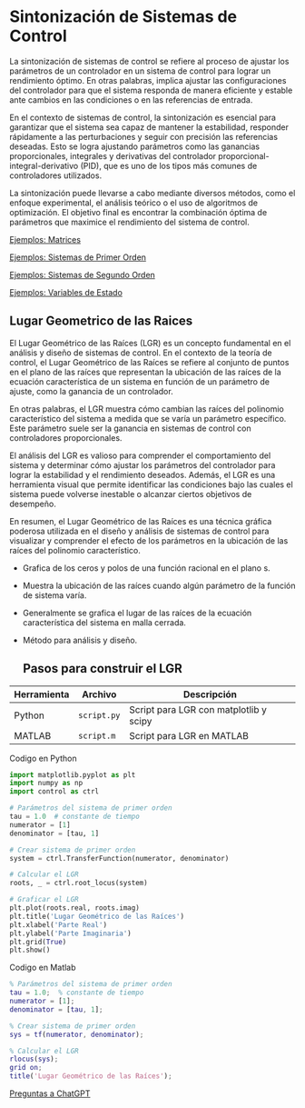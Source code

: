 # Sintonización de Sistemas de Control
La sintonización de sistemas de control se refiere al proceso de ajustar los parámetros de un controlador en un sistema de control para lograr un rendimiento óptimo. En otras palabras, implica ajustar las configuraciones del controlador para que el sistema responda de manera eficiente y estable ante cambios en las condiciones o en las referencias de entrada.

En el contexto de sistemas de control, la sintonización es esencial para garantizar que el sistema sea capaz de mantener la estabilidad, responder rápidamente a las perturbaciones y seguir con precisión las referencias deseadas. Esto se logra ajustando parámetros como las ganancias proporcionales, integrales y derivativas del controlador proporcional-integral-derivativo (PID), que es uno de los tipos más comunes de controladores utilizados.

La sintonización puede llevarse a cabo mediante diversos métodos, como el enfoque experimental, el análisis teórico o el uso de algoritmos de optimización. El objetivo final es encontrar la combinación óptima de parámetros que maximice el rendimiento del sistema de control.

[Ejemplos: Matrices](Ejemplos/Matrices/README.md)

[Ejemplos: Sistemas de Primer Orden](/Ejemplos/Sistemas1Orden/README.md)

[Ejemplos: Sistemas de Segundo Orden](/Ejemplos/Sistema2Orden/README.md)

[Ejemplos: Variables de Estado](/Ejemplos/VariablesEstado/README.md)

## Lugar Geometrico de las Raices
El Lugar Geométrico de las Raíces (LGR) es un concepto fundamental en el análisis y diseño de sistemas de control. En el contexto de la teoría de control, el Lugar Geométrico de las Raíces se refiere al conjunto de puntos en el plano de las raíces que representan la ubicación de las raíces de la ecuación característica de un sistema en función de un parámetro de ajuste, como la ganancia de un controlador.

En otras palabras, el LGR muestra cómo cambian las raíces del polinomio característico del sistema a medida que se varía un parámetro específico. Este parámetro suele ser la ganancia en sistemas de control con controladores proporcionales.

El análisis del LGR es valioso para comprender el comportamiento del sistema y determinar cómo ajustar los parámetros del controlador para lograr la estabilidad y el rendimiento deseados. Además, el LGR es una herramienta visual que permite identificar las condiciones bajo las cuales el sistema puede volverse inestable o alcanzar ciertos objetivos de desempeño.

En resumen, el Lugar Geométrico de las Raíces es una técnica gráfica poderosa utilizada en el diseño y análisis de sistemas de control para visualizar y comprender el efecto de los parámetros en la ubicación de las raíces del polinomio característico.

- Grafica de los ceros y polos de una función racional en el plano s.
- Muestra la ubicación de las raíces cuando algún parámetro de la función de sistema varía.
- Generalmente se grafica el lugar de las raíces de la ecuación característica del sistema en malla cerrada.
- Método para análisis y diseño.

  ## Pasos para construir el LGR
  
| Herramienta   | Archivo     | Descripción                            |
|---------------|-------------|----------------------------------------|
| Python        | `script.py` | Script para LGR con matplotlib y scipy |
| MATLAB        | `script.m`  | Script para LGR en MATLAB              |
  
Codigo en Python
```python
import matplotlib.pyplot as plt
import numpy as np
import control as ctrl

# Parámetros del sistema de primer orden
tau = 1.0  # constante de tiempo
numerator = [1]
denominator = [tau, 1]

# Crear sistema de primer orden
system = ctrl.TransferFunction(numerator, denominator)

# Calcular el LGR
roots, _ = ctrl.root_locus(system)

# Graficar el LGR
plt.plot(roots.real, roots.imag)
plt.title('Lugar Geométrico de las Raíces')
plt.xlabel('Parte Real')
plt.ylabel('Parte Imaginaria')
plt.grid(True)
plt.show()
```

Codigo en Matlab
```matlab
% Parámetros del sistema de primer orden
tau = 1.0;  % constante de tiempo
numerator = [1];
denominator = [tau, 1];

% Crear sistema de primer orden
sys = tf(numerator, denominator);

% Calcular el LGR
rlocus(sys);
grid on;
title('Lugar Geométrico de las Raíces');
```
[Preguntas a ChatGPT](ChatGPT.md)
